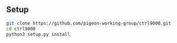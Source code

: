 ## Setup

```bash
git clone https://github.com/pigeon-working-group/ctrl9000.git
cd ctrl9000
python3 setup.py install
```